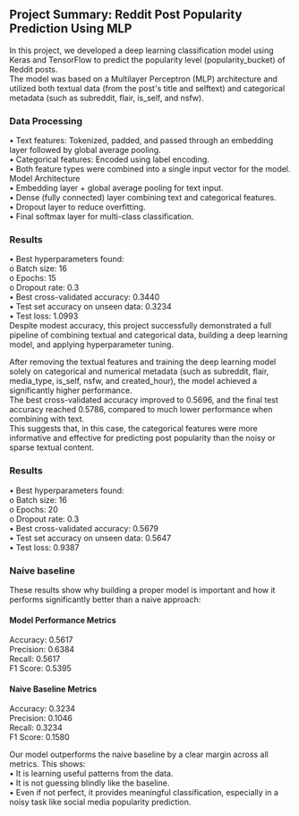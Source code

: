## Project Summary: Reddit Post Popularity Prediction Using MLP    

In this project, we developed a deep learning classification model using Keras and TensorFlow to predict the popularity level (popularity_bucket) of Reddit posts.    
The model was based on a Multilayer Perceptron (MLP) architecture and utilized both textual data (from the post's title and selftext) and categorical metadata (such as subreddit, flair, is_self, and nsfw).  

 ### Data Processing
•	Text features: Tokenized, padded, and passed through an embedding layer followed by global average pooling.   
•	Categorical features: Encoded using label encoding.    
•	Both feature types were combined into a single input vector for the model.    
Model Architecture     
•	Embedding layer + global average pooling for text input.     
•	Dense (fully connected) layer combining text and categorical features.     
•	Dropout layer to reduce overfitting.     
•	Final softmax layer for multi-class classification.    

### Results    
•	Best hyperparameters found:     
  o	Batch size: 16     
  o	Epochs: 15     
  o	Dropout rate: 0.3     
•	Best cross-validated accuracy: 0.3440      
•	Test set accuracy on unseen data: 0.3234      
•	Test loss: 1.0993      
Despite modest accuracy, this project successfully demonstrated a full pipeline of combining textual and categorical data, building a deep learning model, and applying hyperparameter tuning.       

After removing the textual features and training the deep learning model solely on categorical and numerical metadata (such as subreddit, flair, media_type, is_self, nsfw, and created_hour), the model achieved a significantly higher performance.     
The best cross-validated accuracy improved to 0.5696, and the final test accuracy reached 0.5786, compared to much lower performance when combining with text.     
This suggests that, in this case, the categorical features were more informative and effective for predicting post popularity than the noisy or sparse textual content.        

### Results     
•	Best hyperparameters found:    
  o	Batch size: 16     
  o	Epochs: 20     
  o	Dropout rate: 0.3      
•	Best cross-validated accuracy: 0.5679      
•	Test set accuracy on unseen data: 0.5647     
•	Test loss: 0.9387    

### Naive baseline     
These results show why building a proper model is important and how it performs significantly better than a naive approach:     

#### Model Performance Metrics 	
Accuracy:  0.5617   
Precision: 0.6384   
Recall:    0.5617    
F1 Score:  0.5395	     

#### Naive Baseline Metrics    
Accuracy: 0.3234   
Precision: 0.1046    
Recall: 0.3234    
F1 Score: 0.1580    

Our model outperforms the naive baseline by a clear margin across all metrics. This shows:    
•	It is learning useful patterns from the data.   
•	It is not guessing blindly like the baseline.    
•	Even if not perfect, it provides meaningful classification, especially in a noisy task like social media popularity prediction.    







